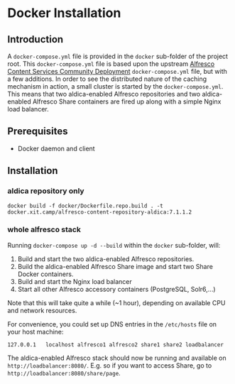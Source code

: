 # Docker Installation

## Introduction

A `docker-compose.yml` file is provided in the `docker` sub-folder of the project root.
This `docker-compose.yml` file is based upon the upstream
[Alfresco Content Services Community Deployment](https://github.com/Alfresco/acs-community-deployment)
`docker-compose.yml` file, but with a few additions. In order to see the distributed nature of
the caching mechanism in action, a small cluster is started by the `docker-compose.yml`. This means
that two aldica-enabled Alfresco repositories and two aldica-enabled Alfresco Share containers are fired up
along with a simple Nginx load balancer.

## Prerequisites

* Docker daemon and client

## Installation

### aldica repository only

`docker build -f docker/Dockerfile.repo.build . -t docker.xit.camp/alfresco-content-repository-aldica:7.1.1.2`

### whole alfresco stack

Running `docker-compose up -d --build` within the `docker` sub-folder, will:

1. Build and start the two aldica-enabled Alfresco repositories.
1. Build the aldica-enabled Alfresco Share image and start two Share Docker containers.
1. Build and start the Nginx load balancer
1. Start all other Alfresco accessory containers (PostgreSQL, Solr6,...)

Note that this will take quite a while (~1 hour), depending on available CPU and network resources.

For convenience, you could set up DNS entries in the `/etc/hosts` file on your host machine:

```config
127.0.0.1   localhost alfresco1 alfresco2 share1 share2 loadbalancer
```

The aldica-enabled Alfresco stack should now be running and available on 
`http://loadbalancer:8080/`. E.g. so if you want to access Share, go to 
`http://loadbalancer:8080/share/page`.
